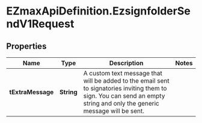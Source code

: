 # EZmaxApiDefinition.EzsignfolderSendV1Request

## Properties

Name | Type | Description | Notes
------------ | ------------- | ------------- | -------------
**tExtraMessage** | **String** | A custom text message that will be added to the email sent to signatories inviting them to sign.  You can send an empty string and only the generic message will be sent. | 


